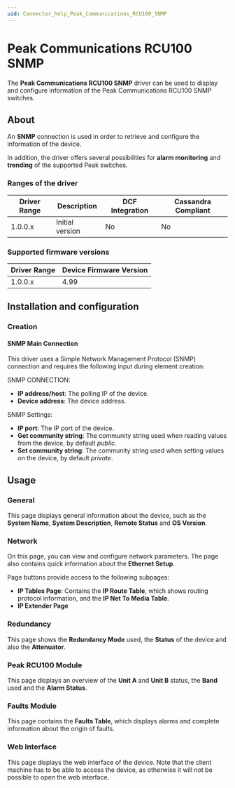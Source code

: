 ```yaml
---
uid: Connector_help_Peak_Communications_RCU100_SNMP
---
```


# Peak Communications RCU100 SNMP

The **Peak Communications RCU100 SNMP** driver can be used to display and configure information of the Peak Communications RCU100 SNMP switches.

## About

An **SNMP** connection is used in order to retrieve and configure the information of the device.

In addition, the driver offers several possibilities for **alarm monitoring** and **trending** of the supported Peak switches.

### Ranges of the driver

| **Driver Range** | **Description** | **DCF Integration** | **Cassandra Compliant** |
|------------------|-----------------|---------------------|-------------------------|
| 1.0.0.x          | Initial version | No                  | No                      |

### Supported firmware versions

| **Driver Range** | **Device Firmware Version** |
|------------------|-----------------------------|
| 1.0.0.x          | 4.99                        |

## Installation and configuration

### Creation

#### SNMP Main Connection

This driver uses a Simple Network Management Protocol (SNMP) connection and requires the following input during element creation:

SNMP CONNECTION:

- **IP address/host**: The polling IP of the device.
- **Device address**: The device address.

SNMP Settings:

- **IP port**: The IP port of the device.
- **Get community string**: The community string used when reading values from the device, by default *public*.
- **Set community string**: The community string used when setting values on the device, by default *private*.

## Usage

### General

This page displays general information about the device, such as the **System Name**, **System Description**, **Remote Status** and **OS Version**.

### Network

On this page, you can view and configure network parameters. The page also contains quick information about the **Ethernet Setup**.

Page buttons provide access to the following subpages:

- **IP Tables Page**: Contains the **IP Route Table**, which shows routing protocol information, and the **IP Net To Media Table**.
- **IP Extender Page**

### Redundancy

This page shows the **Redundancy Mode** used, the **Status** of the device and also the **Attenuator**.

### Peak RCU100 Module

This page displays an overview of the **Unit A** and **Unit B** status, the **Band** used and the **Alarm Status**.

### Faults Module

This page contains the **Faults Table**, which displays alarms and complete information about the origin of faults.

### Web Interface

This page displays the web interface of the device. Note that the client machine has to be able to access the device, as otherwise it will not be possible to open the web interface.
